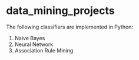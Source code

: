 # data_mining_projects

The following classifiers are implemented in Python:

1. Naive Bayes
2. Neural Network
3. Association Rule Mining
